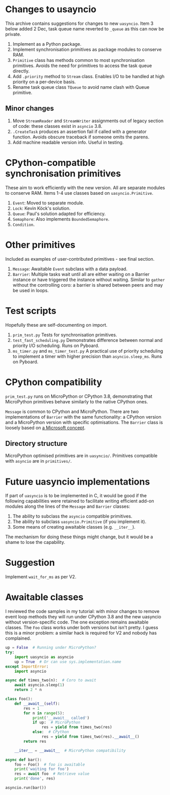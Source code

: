 # Changes to usayncio

This archive contains suggestions for changes to new `uasyncio`. Item 3 below
added 2 Dec, task queue name reverted to `_queue` as this can now be private.

 1. Implement as a Python package.
 2. Implement synchronisation primitives as package modules to conserve RAM.
 3. `Primitive` class has methods common to most synchronisation primitives.
 Avoids the need for primitives to access the task queue directly.
 4. Add `.priority` method to `Stream` class. Enables I/O to be handled at high
 priority on a per-device basis.
 5. Rename task queue class `TQueue` to avoid name clash with Queue primitive.

## Minor changes

 1. Move `StreamReader` and `StreamWriter` assignments out of legacy section of
 code: these classes exist in `asyncio` 3.8.
 2. `.CreateTask` produces an assertion fail if called with a generator function.
 Avoids obscure traceback if someone omits the parens.
 3. Add machine readable version info. Useful in testing.

# CPython-compatible synchronisation primitives

These aim to work efficiently with the new version. All are separate modules to
conserve RAM. Items 1-4 use classes based on `uasyncio.Primitive`.

 1. `Event`: Moved to separate module.
 2. `Lock`: Kevin Köck's solution.
 3. `Queue`: Paul's solution adapted for efficiency.
 4. `Semaphore`: Also implements `BoundedSemaphore`.
 5. `Condition`.

# Other primitives

Included as examples of user-contributed primitives - see final section.

 1. `Message`: Awaitable `Event` subclass with a data payload.
 2. `Barrier`: Multiple tasks wait until all are either waiting on a Barrier
 instance or have triggered the instance without waiting. Similar to  `gather`
 without the controlling coro: a barrier is shared between peers and may be
 used in loops.

# Test scripts

Hopefully these are self-documenting on import.

 1. `prim_test.py` Tests for synchronisation primitives.
 2. `test_fast_scheduling.py` Demonstrates difference between normal and priority
 I/O scheduling. Runs on Pyboard.
 3. `ms_timer.py` and `ms_timer_test.py` A practical use of priority scheduling to
 implement a timer with higher precision than `asyncio.sleep_ms`. Runs on Pyboard.

# CPython compatibility

`prim_test.py` runs on MicroPython or CPython 3.8, demonstrating that MicroPython
primitives behave similarly to the native CPython ones.

`Message` is common to CPython and MicroPython.
There are two implementations of `Barrier` with the same functionality: a CPython
version and a MicroPython version with specific optimisations. The `Barrier` class
is loosely based on
[a Microsoft concept](https://docs.microsoft.com/en-us/windows/win32/sync/synchronization-barriers).

## Directory structure

MicroPython optimised primitives are in `uasyncio/`. Primitives compatible with
`asyncio` are in `primitives/`.

# Future uasyncio implementations

If part of `uasyncio` is to be implemented in C, it would be good if the following
capabilities were retained to facilitate writing efficient add-on modules along the
lines of the `Message` and `Barrier` classes:
 1. The ability to subclass the `asyncio` compatible primitives.
 2. The ability to subclass `uasyncio.Primitive` (if you implement it).
 3. Some means of creating awaitable classes (e.g. `__iter__`).

The mechanism for doing these things might change, but it would be a shame to lose
the capability.

# Suggestion

Implement `wait_for_ms` as per V2.

# Awaitable classes

I reviewed the code samples in my tutorial: with minor changes to remove event
loop methods they will run under CPython 3.8 and the new uasyncio without
version-specific code. The one exception remains awaitable classes. The `Foo`
class works under both versions but isn't pretty. I guess this is a minor
problem: a similar hack is required for V2 and nobody has complained.
```python
up = False  # Running under MicroPython?
try:
    import uasyncio as asyncio
    up = True  # Or can use sys.implementation.name
except ImportError:
    import asyncio

async def times_two(n):  # Coro to await
    await asyncio.sleep(1)
    return 2 * n

class Foo():
    def __await__(self):
        res = 1
        for n in range(5):
            print('__await__ called')
            if up:  # MicroPython
                res = yield from times_two(res)
            else:  # CPython
                res = yield from times_two(res).__await__()
        return res

    __iter__ = __await__  # MicroPython compatibility

async def bar():
    foo = Foo()  # foo is awaitable
    print('waiting for foo')
    res = await foo  # Retrieve value
    print('done', res)

asyncio.run(bar())
```

